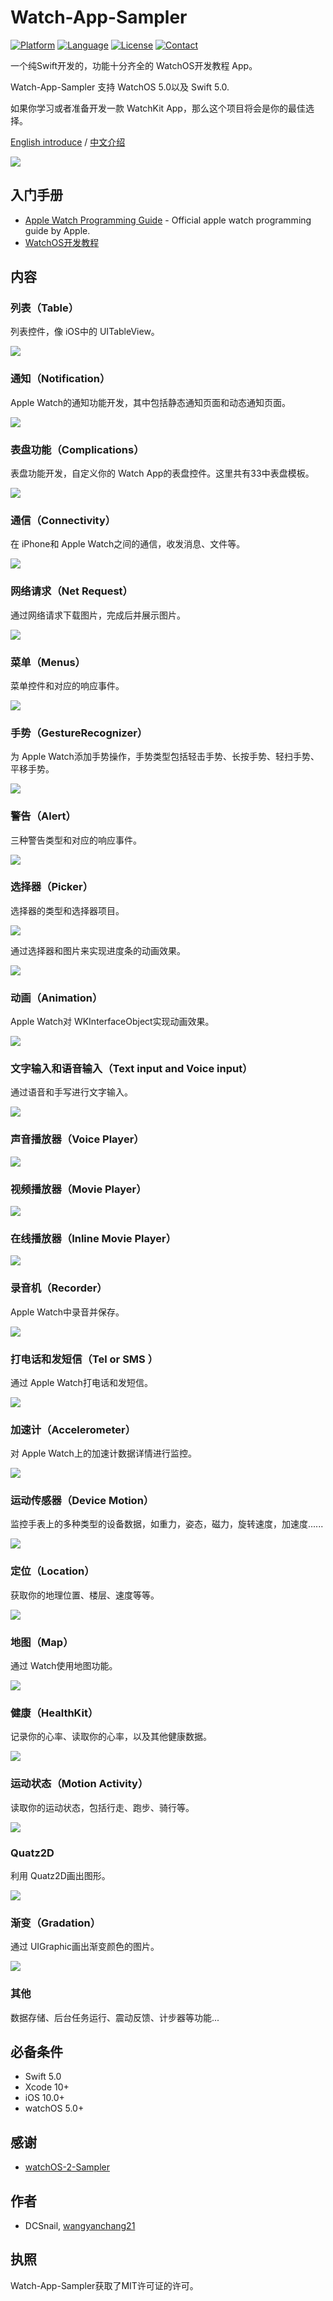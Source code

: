 # Watch-App-Sampler

[![Platform](https://img.shields.io/badge/platform-%20watchOS%20%7C%20iOS-lightgray.svg)]()
[![Language](https://img.shields.io/badge/swift-5.0-orange.svg)](http://swift.org)
[![License](http://img.shields.io/badge/license-MIT-blue.svg)](http://mit-license.org)
[![Contact](https://img.shields.io/badge/contact-wangyanchang21-green.svg)](https://github.com/wangyanchang21)


一个纯Swift开发的，功能十分齐全的 WatchOS开发教程 App。

Watch-App-Sampler 支持 WatchOS 5.0以及 Swift 5.0.

如果你学习或者准备开发一款 WatchKit App，那么这个项目将会是你的最佳选择。

[English introduce](https://github.com/wangyanchang21/Watch-App-Sampler) / [中文介绍](https://github.com/wangyanchang21/Watch-App-Sampler/blob/master/README_chinese.md)

![](https://github.com/wangyanchang21/Watch-App-Sampler/blob/master/image/watch.jpg)


## 入门手册

- [Apple Watch Programming Guide](https://developer.apple.com/library/ios/documentation/General/Conceptual/WatchKitProgrammingGuide/index.html) - Official apple watch programming guide by Apple.
- [WatchOS开发教程](https://wangyanchang21.github.io/2018/WatchOS%E5%BC%80%E5%8F%91%E6%95%99%E7%A8%8B%E4%B9%8B%E4%B8%80/)

## 内容

### 列表（Table）

列表控件，像 iOS中的 UITableView。

![](https://github.com/wangyanchang21/Watch-App-Sampler/blob/master/image/table.gif)

### 通知（Notification）

Apple Watch的通知功能开发，其中包括静态通知页面和动态通知页面。

![](https://github.com/wangyanchang21/Watch-App-Sampler/blob/master/image/notification.gif)

### 表盘功能（Complications）

表盘功能开发，自定义你的 Watch App的表盘控件。这里共有33中表盘模板。

![](https://github.com/wangyanchang21/Watch-App-Sampler/blob/master/image/complication.png)

### 通信（Connectivity）

在 iPhone和 Apple Watch之间的通信，收发消息、文件等。

![](https://github.com/wangyanchang21/Watch-App-Sampler/blob/master/image/connectivity.gif)

### 网络请求（Net Request）

通过网络请求下载图片，完成后并展示图片。

![](https://github.com/wangyanchang21/Watch-App-Sampler/blob/master/image/request.gif)

### 菜单（Menus）

菜单控件和对应的响应事件。

![](https://github.com/wangyanchang21/Watch-App-Sampler/blob/master/image/menum.gif)


### 手势（GestureRecognizer）

为 Apple Watch添加手势操作，手势类型包括轻击手势、长按手势、轻扫手势、平移手势。

![](https://github.com/wangyanchang21/Watch-App-Sampler/blob/master/image/gesture.gif)


### 警告（Alert）

三种警告类型和对应的响应事件。

![](https://github.com/wangyanchang21/Watch-App-Sampler/blob/master/image/alert.gif)

### 选择器（Picker）

选择器的类型和选择器项目。

![](https://github.com/wangyanchang21/Watch-App-Sampler/blob/master/image/picker.gif)

通过选择器和图片来实现进度条的动画效果。

![](https://github.com/wangyanchang21/Watch-App-Sampler/blob/master/image/progress.gif)

### 动画（Animation）

Apple Watch对 WKInterfaceObject实现动画效果。

![](https://github.com/wangyanchang21/Watch-App-Sampler/blob/master/image/animation.gif)

### 文字输入和语音输入（Text input and Voice input）

通过语音和手写进行文字输入。

![](https://github.com/wangyanchang21/Watch-App-Sampler/blob/master/image/textInput.gif)

### 声音播放器（Voice Player）

![](https://github.com/wangyanchang21/Watch-App-Sampler/blob/master/image/voicePlayer.gif)

### 视频播放器（Movie Player）

![](https://github.com/wangyanchang21/Watch-App-Sampler/blob/master/image/moviePlayer.gif)

### 在线播放器（Inline Movie Player）

![](https://github.com/wangyanchang21/Watch-App-Sampler/blob/master/image/inlinePlayer.gif)

### 录音机（Recorder）

Apple Watch中录音并保存。

![](https://github.com/wangyanchang21/Watch-App-Sampler/blob/master/image/record.gif)

### 打电话和发短信（Tel or SMS ）

通过 Apple Watch打电话和发短信。

![](https://github.com/wangyanchang21/Watch-App-Sampler/blob/master/image/openUrl.gif)

### 加速计（Accelerometer）

对 Apple Watch上的加速计数据详情进行监控。

![](https://github.com/wangyanchang21/Watch-App-Sampler/blob/master/image/accelerometer.png)

### 运动传感器（Device Motion）

监控手表上的多种类型的设备数据，如重力，姿态，磁力，旋转速度，加速度......

![](https://github.com/wangyanchang21/Watch-App-Sampler/blob/master/image/deviceMotion.gif)

### 定位（Location）

获取你的地理位置、楼层、速度等等。

![](https://github.com/wangyanchang21/Watch-App-Sampler/blob/master/image/location.png)

### 地图（Map）

通过 Watch使用地图功能。

![](https://github.com/wangyanchang21/Watch-App-Sampler/blob/master/image/map.png)

### 健康（HealthKit）

记录你的心率、读取你的心率，以及其他健康数据。

![](https://github.com/wangyanchang21/Watch-App-Sampler/blob/master/image/heartRate.png)

### 运动状态（Motion Activity）

读取你的运动状态，包括行走、跑步、骑行等。

![](https://github.com/wangyanchang21/Watch-App-Sampler/blob/master/image/motionActivity.png)

### Quatz2D

利用 Quatz2D画出图形。

![](https://github.com/wangyanchang21/Watch-App-Sampler/blob/master/image/quatz.gif)

### 渐变（Gradation）

通过 UIGraphic画出渐变颜色的图片。

![](https://github.com/wangyanchang21/Watch-App-Sampler/blob/master/image/graphic.gif)


### 其他

数据存储、后台任务运行、震动反馈、计步器等功能...


## 必备条件

- Swift 5.0
- Xcode 10+
- iOS 10.0+
- watchOS 5.0+

## 感谢

- [watchOS-2-Sampler](https://github.com/shu223/watchOS-2-Sampler)

## 作者

- DCSnail, [wangyanchang21](https://github.com/wangyanchang21)

## 执照

Watch-App-Sampler获取了MIT许可证的许可。


